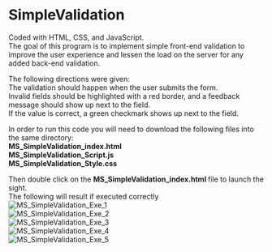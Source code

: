 # SimpleValidation
Coded with HTML, CSS, and JavaScript.<br>
The goal of this program is to implement simple front-end validation to improve the user experience and lessen the load on the server for any added back-end validation. <br>
 
The following directions were given: <br>
The validation should happen when the user submits the form. <br>
Invalid fields should be highlighted with a red border, and a feedback message should show up next to the field. <br>
If the value is correct, a green checkmark shows up next to the field. <br>

In order to run this code you will need to download the following files into the same directory: <br>
<b> MS_SimpleValidation_index.html </b> <br>
<b> MS_SimpleValidation_Script.js </b> <br>
<b> MS_SimpleValidation_Style.css </b> <br>

Then double click on the <b> MS_SimpleValidation_index.html </b> file to launch the sight. <br>
The following will result if executed correctly <br>
![MS_SimpleValidation_Exe_1](https://user-images.githubusercontent.com/114275745/233871161-ee89d52a-6b51-4804-b62a-c833c8722e82.png) <br>
![MS_SimpleValidation_Exe_2](https://user-images.githubusercontent.com/114275745/233871169-05700341-9223-4831-b15b-32910edc7fb8.png) <br>
![MS_SimpleValidation_Exe_3](https://user-images.githubusercontent.com/114275745/233871174-41308c64-20fe-4f91-a78f-cd5344ea5786.png) <br>
![MS_SimpleValidation_Exe_4](https://user-images.githubusercontent.com/114275745/233871180-3751a7ff-d7ba-4078-b17b-d8f616839ddc.png) <br>
![MS_SimpleValidation_Exe_5](https://user-images.githubusercontent.com/114275745/233871187-92529d1f-3cf7-47f7-8cee-13e4527a8e1f.png) <br>


